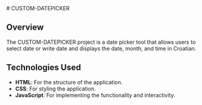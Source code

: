 <div align="left">
  # CUSTOM-DATEPICKER

## Overview
The CUSTOM-DATEPICKER project is a date picker tool that allows users to select date or write date and displays the date, month, and time in Croatian.

## Technologies Used
- **HTML**: For the structure of the application.
- **CSS**: For styling the application.
- **JavaScript**: For implementing the functionality and interactivity.
</div>
